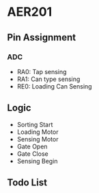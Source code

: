 # AER201
## Pin Assignment
### ADC
- RA0: Tap sensing
- RA1: Can type sensing
- RE0: Loading Can Sensing




## Logic
- Sorting Start
- Loading Motor
- Sensing Motor
- Gate Open
- Gate Close
- Sensing Begin

## Todo List
